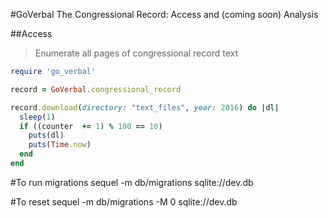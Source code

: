 #GoVerbal
The Congressional Record:  Access and (coming soon) Analysis

##Access
> Enumerate all pages of congressional record text

```ruby
require 'go_verbal'

record = GoVerbal.congressional_record

record.download(directory: "text_files", year: 2016) do |dl|
  sleep(1)
  if ((counter  += 1) % 100 == 10)
    puts(dl)
    puts(Time.now)
  end
end
```


#To run migrations
sequel -m db/migrations sqlite://dev.db

#To reset
sequel -m db/migrations -M 0 sqlite://dev.db


